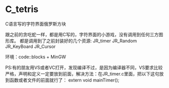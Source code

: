 C_tetris
========

C语言写的字符界面俄罗斯方块


跟之前的贪吃蛇一样，都是用C写的，字符界面的小游戏，没有调用到任何三方图形库。
都是调用到了之前封装好的几个资源:
JR_timer
JR_Random
JR_KeyBoard
JR_Cursor

环境：code::blocks + MinGW

PS:有的朋友用VS或者VC打开，发现编译不过，是因为编译器不同，VS要求比较严格，声明和定义一定要放到前面，解决方法：在JR_timer.c里面，把以下这句放到函数或者文件的前面就行了： extern void mainTimer();
